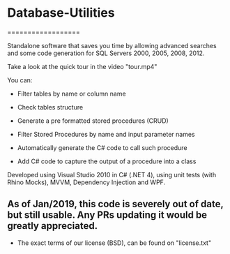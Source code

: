 # Database-Utilities
==================

Standalone software that saves you time by allowing advanced searches and some code generation for SQL Servers 2000, 2005, 2008, 2012.

Take a look at the quick tour in the video "tour.mp4"

You can:

- Filter tables by name or column name
- Check tables structure
- Generate a pre formatted stored procedures (CRUD)

- Filter Stored Procedures by name and input parameter names
- Automatically generate the C# code to call such procedure
- Add C# code to capture the output of a procedure into a class

Developed using Visual Studio 2010 in C# (.NET 4), using unit tests (with Rhino Mocks), MVVM, Dependency Injection and WPF.

## As of Jan/2019, this code is severely out of date, but still usable. **Any PRs updating it would be greatly appreciated.**

* The exact terms of our license (BSD), can be found on "license.txt"